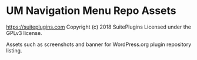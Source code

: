 # UM Navigation Menu Repo Assets #
https://suiteplugins.com
Copyright (c) 2018 SuitePlugins
Licensed under the GPLv3 license.

Assets such as screenshots and banner for WordPress.org plugin repository listing.